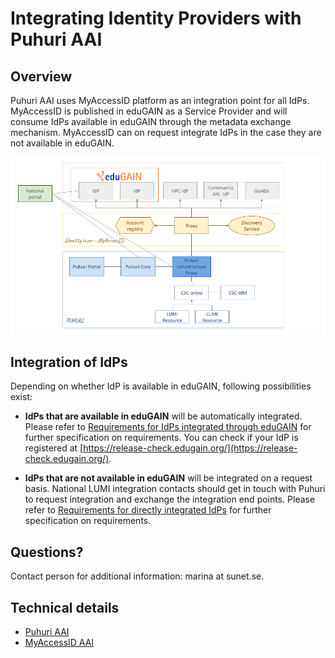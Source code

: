 # Integrating Identity Providers with Puhuri AAI

## Overview

Puhuri AAI uses MyAccessID platform as an integration point for all IdPs. MyAccessID is published in eduGAIN as a Service Provider and will consume IdPs available in eduGAIN through the metadata exchange mechanism. MyAccessID can on request integrate IdPs in the case they are not available in eduGAIN.

![Puhuri AAI](../assets/puhuri_aai.png )

## Integration of IdPs

Depending on whether IdP is available in eduGAIN, following possibilities exist:

- **IdPs that are available in eduGAIN** will be automatically integrated. Please refer to
  [Requirements for IdPs integrated through eduGAIN](requirements-edugain.md) for further
  specification on requirements. You can check if your IdP is registered at
  [https://release-check.edugain.org/](https://release-check.edugain.org/).

- **IdPs that are not available in eduGAIN** will be integrated on a request basis. National
  LUMI integration contacts should get in touch with Puhuri to request integration and exchange
  the integration end points. Please refer to [Requirements for directly integrated IdPs](requirements-direct.md)
  for further specification on requirements.


## Questions?

Contact person for additional information: marina at sunet.se.

## Technical details

- [Puhuri AAI](https://proxy.prod.puhuri.eduteams.org/.well-known/openid-configuration)
- [MyAccessID AAI](https://proxy.myaccessid.org/.well-known/openid-configuration)
